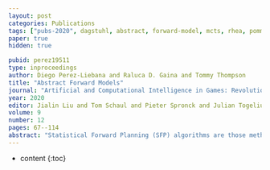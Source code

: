 ```yaml
---
layout: post
categories: Publications
tags: ["pubs-2020", dagstuhl, abstract, forward-model, mcts, rhea, pommerman]
paper: true
hidden: true

pubid: perez19511
type: inproceedings
author: Diego Perez-Liebana and Raluca D. Gaina and Tommy Thompson
title: "Abstract Forward Models"
journal: "Artificial and Computational Intelligence in Games: Revolutions in Computational Game AI (Dagstuhl Seminar 19511)"
year: 2020
editor: Jialin Liu and Tom Schaul and Pieter Spronck and Julian Togelius
volume: 9
number: 12
pages: 67--114
abstract: "Statistical Forward Planning (SFP) algorithms are those methods that use a Forward Model (FM) to plan an action or a sequence of actions from a given game state. Examples of these methods are Monte Carlo Tree Search (MCTS) and Rolling Horizon Evolution (RHEA). One of the main benefits of SFP approaches is that they are able to make new plans every time a new decision needs to be made, giving them flexibility and adaptability to face unexpected and previously unseen circumstances. MCTS and RHEA have been widely used in games research, from general (video) game playing [1, 2] to state-of-the-art approaches in Computer Go [4], Shogi, Chess and Atari [5]. Despite their popularity, however, SFP methods have rarely reached the games industry, with not many commercial titles using these methods. Notable exceptions are Creative Assembly’s Total War series and AI Factory’s card and board games."
---
```


* content
{:toc}

